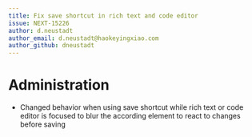 ```yaml
---
title: Fix save shortcut in rich text and code editor
issue: NEXT-15226
author: d.neustadt
author_email: d.neustadt@haokeyingxiao.com 
author_github: dneustadt
---
```

# Administration
* Changed behavior when using save shortcut while rich text or code editor is focused to blur the according element to react to changes before saving
